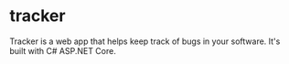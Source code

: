 # tracker
Tracker is a web app that helps keep track of bugs in your software. It's built with C# ASP.NET Core.
